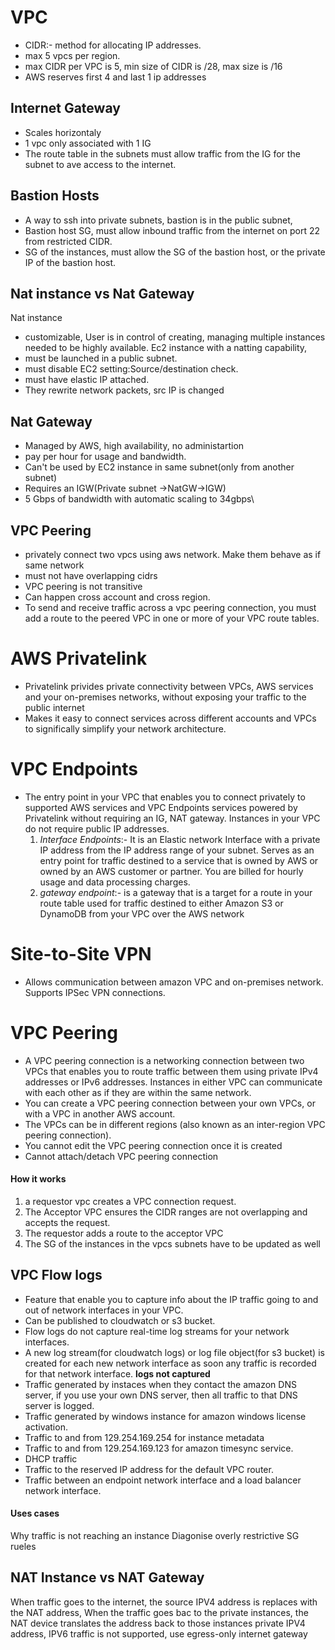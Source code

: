 # VPC
- CIDR:- method for allocating IP addresses. 
- max 5 vpcs per region.
- max CIDR per VPC is 5, min size of CIDR is /28, max size is /16
- AWS reserves first 4 and last 1 ip addresses

## Internet Gateway
- Scales horizontaly
- 1 vpc only associated with 1 IG
- The route table in the subnets must allow traffic from the IG for the subnet to ave access to the internet.

## Bastion Hosts
- A way to ssh into private subnets, bastion is in the public subnet,
- Bastion host SG, must allow inbound traffic from the internet on port 22 from restricted CIDR.
- SG of the instances, must allow the SG of the bastion host, or the private IP of the bastion host.

## Nat instance vs Nat Gateway
Nat instance
- customizable, User is in control of creating, managing multiple instances needed to be highly available. Ec2 instance with a natting capability, 
- must be launched in a public subnet.
- must disable EC2 setting:Source/destination check.
- must have elastic IP attached.
- They rewrite network packets, src IP is changed

## Nat Gateway
- Managed by AWS, high availability, no administartion
- pay per hour for usage and bandwidth.
- Can't be used by EC2 instance in same subnet(only from another subnet)
- Requires an IGW(Private subnet ->NatGW->IGW)
- 5 Gbps of bandwidth with automatic scaling to 34gbps\

## VPC Peering
- privately connect two vpcs using aws network. Make them behave as if same network
- must not have overlapping cidrs
- VPC peering is not transitive
- Can happen cross account and cross region.
- To send and receive traffic across a vpc peering connection, you must add a route to the peered VPC in one or more of your VPC route tables.

# AWS Privatelink
- Privatelink privides private connectivity between VPCs, AWS services and your on-premises networks, without exposing your traffic to the public internet
- Makes it easy to connect services across different accounts and VPCs to significally simplify your network architecture.

# VPC Endpoints
- The entry point in your VPC that enables you to connect privately to supported AWS services and VPC Endpoints services powered by Privatelink without requiring an IG, NAT gateway. Instances in your VPC do not require public IP addresses. 
    1. *Interface Endpoints*:- It is an Elastic network Interface with a private IP address from the IP address range of your subnet. Serves as an entry point for traffic destined to a service that is owned by AWS or owned by an AWS customer or partner. You are billed for hourly usage and data processing charges.
    2. *gateway endpoint*:- is a gateway that is a target for a route in your route table used for traffic destined to either Amazon S3 or DynamoDB from your VPC over the AWS network

# Site-to-Site VPN
- Allows communication between amazon VPC and on-premises network. Supports IPSec VPN connections.

# VPC Peering
- A VPC peering connection is a networking connection between two VPCs that enables you to route traffic between them using private IPv4 addresses or IPv6 addresses. Instances in either VPC can communicate with each other as if they are within the same network. 
- You can create a VPC peering connection between your own VPCs, or with a VPC in another AWS account. 
- The VPCs can be in different regions (also known as an inter-region VPC peering connection).
- You cannot edit the VPC peering connection once it is created
- Cannot attach/detach VPC peering connection
#### How it works
1. a requestor vpc creates a VPC connection request.
2. The Acceptor VPC ensures the CIDR ranges are not overlapping and accepts the request.
3. The requestor adds a route to the acceptor VPC
4. The SG of the instances in the vpcs subnets have to be updated as well

## VPC Flow logs
- Feature that enable you to capture info about the IP traffic going to and out of network interfaces in your VPC.
- Can be published to cloudwatch or s3 bucket.
- Flow logs do not capture real-time log streams for your network interfaces.
- A new log stream(for cloudwatch logs) or log file object(for s3 bucket) is created for each new network interface as soon any traffic is recorded for that network interface.
**logs not captured**
- Traffic generated by instaces when they contact the amazon DNS server, if you use your own DNS server, then all traffic to that DNS server is logged.
- Traffic generated by windows instance for amazon windows license activation.
- Traffic to and from 129.254.169.254 for instance metadata
- Traffic to and from 129.254.169.123 for amazon timesync service.
- DHCP traffic
- Traffic to the reserved IP address for the default VPC router.
- Traffic between an endpoint network interface and a load balancer network interface.

#### Uses cases
Why traffic is not reaching an instance
Diagonise overly restrictive SG rueles

## NAT Instance vs NAT Gateway
When traffic goes to the internet, the source IPV4 address is replaces with the NAT address, When the traffic goes bac to the private instances, the NAT device translates the address back to those instances private IPV4 address, IPV6 traffic is not supported, use egress-only internet gateway
